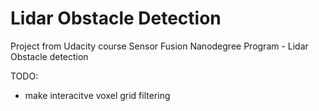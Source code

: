 # Lidar Obstacle Detection
Project from Udacity course Sensor Fusion Nanodegree Program - Lidar Obstacle detection

TODO:
* make interacitve voxel grid filtering

